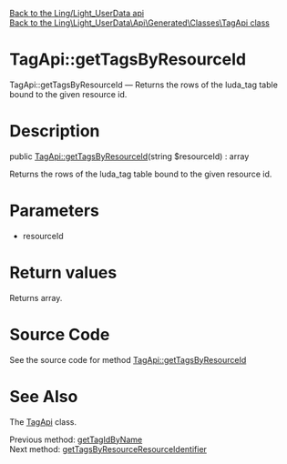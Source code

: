 [Back to the Ling/Light_UserData api](https://github.com/lingtalfi/Light_UserData/blob/master/doc/api/Ling/Light_UserData.md)<br>
[Back to the Ling\Light_UserData\Api\Generated\Classes\TagApi class](https://github.com/lingtalfi/Light_UserData/blob/master/doc/api/Ling/Light_UserData/Api/Generated/Classes/TagApi.md)


TagApi::getTagsByResourceId
================



TagApi::getTagsByResourceId — Returns the rows of the luda_tag table bound to the given resource id.




Description
================


public [TagApi::getTagsByResourceId](https://github.com/lingtalfi/Light_UserData/blob/master/doc/api/Ling/Light_UserData/Api/Generated/Classes/TagApi/getTagsByResourceId.md)(string $resourceId) : array




Returns the rows of the luda_tag table bound to the given resource id.




Parameters
================


- resourceId

    


Return values
================

Returns array.








Source Code
===========
See the source code for method [TagApi::getTagsByResourceId](https://github.com/lingtalfi/Light_UserData/blob/master/Api/Generated/Classes/TagApi.php#L218-L229)


See Also
================

The [TagApi](https://github.com/lingtalfi/Light_UserData/blob/master/doc/api/Ling/Light_UserData/Api/Generated/Classes/TagApi.md) class.

Previous method: [getTagIdByName](https://github.com/lingtalfi/Light_UserData/blob/master/doc/api/Ling/Light_UserData/Api/Generated/Classes/TagApi/getTagIdByName.md)<br>Next method: [getTagsByResourceResourceIdentifier](https://github.com/lingtalfi/Light_UserData/blob/master/doc/api/Ling/Light_UserData/Api/Generated/Classes/TagApi/getTagsByResourceResourceIdentifier.md)<br>

